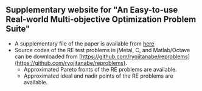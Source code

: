 ##  Supplementary website for "An Easy-to-use Real-world Multi-objective Optimization Problem Suite"

- A supplementary file of the paper is available from [here](https://github.com/ryojitanabe/reproblems/blob/master/doc/re-supplementary_file.pdf)
- Source codes of the RE test problems in jMetal, C, and Matlab/Octave can be downloaded from [https://github.com/ryojitanabe/reproblems](https://github.com/ryojitanabe/reproblems).
  - Approximated Pareto fronts of the RE problems are available.
  - Approximated ideal and nadir points of the RE problems are available.

